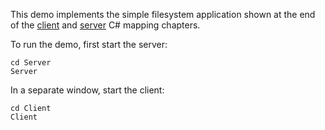 This demo implements the simple filesystem application shown at the
end of the [client][1] and [server][2] C# mapping chapters.

To run the demo, first start the server:

```
cd Server
Server
```

In a separate window, start the client:

```
cd Client
Client
```

[1]: https://doc.zeroc.com/ice/3.7/language-mappings/c-sharp-mapping/client-side-slice-to-c-sharp-mapping/example-of-a-file-system-client-in-c-sharp
[2]: https://doc.zeroc.com/ice/3.7/language-mappings/c-sharp-mapping/server-side-slice-to-c-sharp-mapping/example-of-a-file-system-server-in-c-sharp
